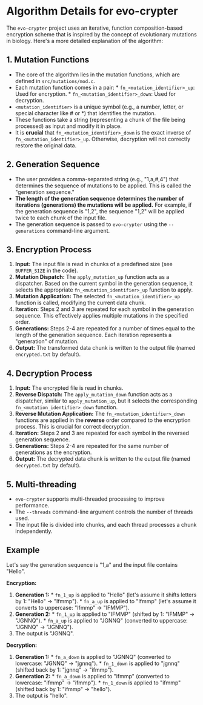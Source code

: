 # Algorithm Details for evo-crypter

The `evo-crypter` project uses an iterative, function composition-based encryption scheme that is inspired by the concept of evolutionary mutations in biology. Here's a more detailed explanation of the algorithm:

## 1. Mutation Functions

*   The core of the algorithm lies in the mutation functions, which are defined in `src/mutations/mod.c`.
*   Each mutation function comes in a pair:
		*   `fn_<mutation_identifier>_up`: Used for encryption.
		*   `fn_<mutation_identifier>_down`: Used for decryption.
*   `<mutation_identifier>` is a unique symbol (e.g., a number, letter, or special character like # or \*) that identifies the mutation.
*   These functions take a string (representing a chunk of the file being processed) as input and modify it in place.
*   It is **crucial** that `fn_<mutation_identifier>_down` is the exact inverse of `fn_<mutation_identifier>_up`. Otherwise, decryption will not correctly restore the original data.

## 2. Generation Sequence

*   The user provides a comma-separated string (e.g., "1,a,#,4") that determines the sequence of mutations to be applied. This is called the "generation sequence."
*   **The length of the generation sequence determines the number of iterations (generations) the mutations will be applied.** For example, if the generation sequence is "1,2", the sequence "1,2" will be applied twice to each chunk of the input file.
*   The generation sequence is passed to `evo-crypter` using the `--generations` command-line argument.

## 3. Encryption Process

1. **Input:** The input file is read in chunks of a predefined size (see `BUFFER_SIZE` in the code).
2. **Mutation Dispatch:** The `apply_mutation_up` function acts as a dispatcher. Based on the current symbol in the generation sequence, it selects the appropriate `fn_<mutation_identifier>_up` function to apply.
3. **Mutation Application:** The selected `fn_<mutation_identifier>_up` function is called, modifying the current data chunk.
4. **Iteration:** Steps 2 and 3 are repeated for each symbol in the generation sequence. This effectively applies multiple mutations in the specified order.
5. **Generations:** Steps 2-4 are repeated for a number of times equal to the length of the generation sequence. Each iteration represents a "generation" of mutation.
6. **Output:** The transformed data chunk is written to the output file (named `encrypted.txt` by default).

## 4. Decryption Process

1. **Input:** The encrypted file is read in chunks.
2. **Reverse Dispatch:** The `apply_mutation_down` function acts as a dispatcher, similar to `apply_mutation_up`, but it selects the corresponding `fn_<mutation_identifier>_down` function.
3. **Reverse Mutation Application:** The `fn_<mutation_identifier>_down` functions are applied in the **reverse** order compared to the encryption process. This is crucial for correct decryption.
4. **Iteration:** Steps 2 and 3 are repeated for each symbol in the reversed generation sequence.
5. **Generations:** Steps 2-4 are repeated for the same number of generations as the encryption.
6. **Output:** The decrypted data chunk is written to the output file (named `decrypted.txt` by default).

## 5. Multi-threading

*   `evo-crypter` supports multi-threaded processing to improve performance.
*   The `--threads` command-line argument controls the number of threads used.
*   The input file is divided into chunks, and each thread processes a chunk independently.

## Example

Let's say the generation sequence is "1,a" and the input file contains "Hello".

**Encryption:**

1. **Generation 1:**
		*   `fn_1_up` is applied to "Hello" (let's assume it shifts letters by 1: "Hello" -> "Ifmmp").
		*   `fn_a_up` is applied to "Ifmmp" (let's assume it converts to uppercase: "Ifmmp" -> "IFMMP").
2. **Generation 2:**
		*   `fn_1_up` is applied to "IFMMP" (shifted by 1: "IFMMP" -> "JGNNQ").
		*   `fn_a_up` is applied to "JGNNQ" (converted to uppercase: "JGNNQ" -> "JGNNQ").
3. The output is "JGNNQ".

**Decryption:**

1. **Generation 1:**
		*   `fn_a_down` is applied to "JGNNQ" (converted to lowercase: "JGNNQ" -> "jgnnq").
		*   `fn_1_down` is applied to "jgnnq" (shifted back by 1: "jgnnq" -> "ifmmp").
2. **Generation 2:**
		*   `fn_a_down` is applied to "ifmmp" (converted to lowercase: "ifmmp" -> "ifmmp").
		*   `fn_1_down` is applied to "ifmmp" (shifted back by 1: "ifmmp" -> "hello").
3. The output is "hello".
